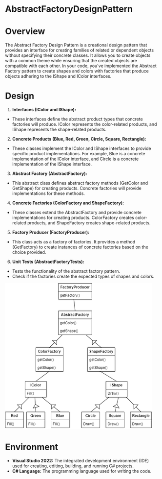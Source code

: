 # AbstractFactoryDesignPattern
# Overview
The Abstract Factory Design Pattern is a creational design pattern that provides an interface for creating families of related or dependent objects without specifying their concrete classes. It allows you to create objects with a common theme while ensuring that the created objects are compatible with each other. In your code, you've implemented the Abstract Factory pattern to create shapes and colors with factories that produce objects adhering to the IShape and IColor interfaces.

# Design
1. **Interfaces (IColor and IShape):** 
- These interfaces define the abstract product types that concrete factories will produce. IColor represents the color-related products, and IShape represents the shape-related products.

2. **Concrete Products (Blue, Red, Green, Circle, Square, Rectangle):** 
- These classes implement the IColor and IShape interfaces to provide specific product implementations. For example, Blue is a concrete implementation of the IColor interface, and Circle is a concrete implementation of the IShape interface.

3. **Abstract Factory (AbstractFactory):**
- This abstract class defines abstract factory methods (GetColor and GetShape) for creating products. Concrete factories will provide implementations for these methods.

4. **Concrete Factories (ColorFactory and ShapeFactory):** 
- These classes extend the AbstractFactory and provide concrete implementations for creating products. ColorFactory creates color-related products, and ShapeFactory creates shape-related products.

5. **Factory Producer (FactoryProducer):** 
- This class acts as a factory of factories. It provides a method (GetFactory) to create instances of concrete factories based on the choice provided.

6. **Unit Tests (AbstractFactoryTests):**
- Tests the functionality of the abstract factory pattern.
- Check if the factories create the expected types of shapes and colors.

![Alt text](AbstractFactoryDesignPattern.png)

# Environment
- **Visual Studio 2022:** The integrated development environment (IDE) used for creating, editing, building, and running C# projects.
- **C# Language:** The programming language used for writing the code.
